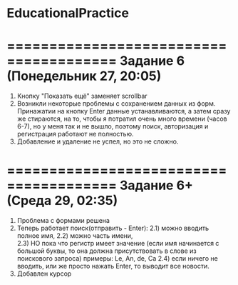 # EducationalPractice
=======================================
Задание 6 (Понедельник 27, 20:05)
=======================================
1) Кнопку "Показать ещё" заменяет scrollbar
2) Возникли некоторые проблемы с сохранением данных из форм. Принажатии на кнопку Enter данные устанавливаются, а затем сразу же стираются,
на то, чтобы я потратил очень много времени (часов 6-7), но у меня так и не вышло, поэтому поиск, авторизация и регистрация работают
не полностью.
3) Добавление и удаление не успел, но это не сложно.
 
=======================================
Задание 6+ (Среда 29, 02:35)
=======================================
1) Проблема с формами решена
2) Теперь работает поиск(отправить - Enter):
  2.1) можно вводить полное имя,
  2.2) можно часть имени,  
  2.3) НО пока что регистр имеет значение (если имя начинается с большой буквы, то она должна присутствовать в слове из поискового запроса) 
  примеры: Le, An, de, Ca
  2.4) если ничего не вводить, или же просто нажать Enter, то выводит все новости.
3) Добавлен курсор
